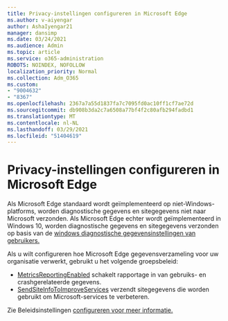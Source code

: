 ```yaml
---
title: Privacy-instellingen configureren in Microsoft Edge
ms.author: v-aiyengar
author: AshaIyengar21
manager: dansimp
ms.date: 03/24/2021
ms.audience: Admin
ms.topic: article
ms.service: o365-administration
ROBOTS: NOINDEX, NOFOLLOW
localization_priority: Normal
ms.collection: Adm_O365
ms.custom:
- "9004632"
- "8367"
ms.openlocfilehash: 2367a7a55d1837fa7c7095fd0ac10ff1cf7ae72d
ms.sourcegitcommit: db908b3da2c7a6508a77bf4f2c80afb294fadbd1
ms.translationtype: MT
ms.contentlocale: nl-NL
ms.lasthandoff: 03/29/2021
ms.locfileid: "51404619"
---
```

# <a name="configure-privacy-settings-in-microsoft-edge"></a>Privacy-instellingen configureren in Microsoft Edge

Als Microsoft Edge standaard wordt geïmplementeerd op niet-Windows-platforms, worden diagnostische gegevens en sitegegevens niet naar Microsoft verzonden. Als Microsoft Edge echter wordt geïmplementeerd in Windows 10, worden diagnostische gegevens en sitegegevens verzonden op basis van de [windows diagnostische gegevensinstellingen van gebruikers.](https://go.microsoft.com/fwlink/?linkid=2132472)

Als u wilt configureren hoe Microsoft Edge gegevensverzameling voor uw organisatie verwerkt, gebruikt u het volgende groepsbeleid:
- [MetricsReportingEnabled](https://go.microsoft.com/fwlink/?linkid=2132470) schakelt rapportage in van gebruiks- en crashgerelateerde gegevens.
- [SendSiteInfoToImproveServices](https://go.microsoft.com/fwlink/?linkid=2132470) verzendt sitegegevens die worden gebruikt om Microsoft-services te verbeteren.

Zie Beleidsinstellingen [configureren voor meer informatie.](https://go.microsoft.com/fwlink/?linkid=2132577)
